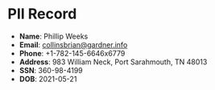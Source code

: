 # PII Record
- **Name**: Phillip Weeks
- **Email**: collinsbrian@gardner.info
- **Phone**: +1-782-145-6646x6779
- **Address**: 983 William Neck, Port Sarahmouth, TN 48013
- **SSN**: 360-98-4199
- **DOB**: 2021-05-21
